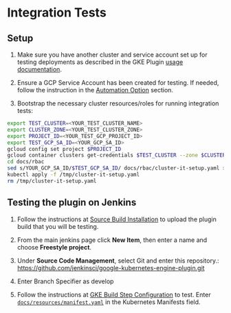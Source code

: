 <!--
 Copyright 2019 Google LLC

 Licensed under the Apache License, Version 2.0 (the "License"); you may not use this file except in
 compliance with the License. You may obtain a copy of the License at

        https://www.apache.org/licenses/LICENSE-2.0

 Unless required by applicable law or agreed to in writing, software distributed under the License
 is distributed on an "AS IS" BASIS, WITHOUT WARRANTIES OR CONDITIONS OF ANY KIND, either express or
 implied. See the License for the specific language governing permissions and limitations under the
 License.
-->
# Integration Tests
## Setup
<!--
TODO(stephenashank): Remove this once the credentials can be preloaded through the helm chart.
This depends on refactoring the Google Oauth Plugin.
-->
1. Make sure you have another cluster and service account set up for testing deployments as described in the GKE Plugin [usage documentation](Home.md#usage).

1. Ensure a GCP Service Account has been created for testing. If needed, follow the instruction in the [Automation Option](Home.md#automation-option) section.

1. Bootstrap the necessary cluster resources/roles for running integration tests:
```bash
export TEST_CLUSTER=<YOUR_TEST_CLUSTER_NAME>
export CLUSTER_ZONE=<YOUR_TEST_CLUSTER_ZONE>
export PROJECT_ID=<YOUR_TEST_GCP_PROJECT_ID>
export TEST_GCP_SA_ID=<YOUR_GCP_SA_ID>
gcloud config set project $PROJECT_ID
gcloud container clusters get-credentials $TEST_CLUSTER --zone $CLUSTER_ZONE
cd docs/rbac
sed s/YOUR_GCP_SA_ID/$TEST_GCP_SA_ID/ docs/rbac/cluster-it-setup.yaml > /tmp/cluster-it-setup.yaml
kubectl apply -f /tmp/cluster-it-setup.yaml
rm /tmp/cluster-it-setup.yaml
```

## Testing the plugin on Jenkins
1. Follow the instructions at [Source Build Installation](SourceBuildInstallation.md) to upload the
plugin build that you will be testing.

1. From the main jenkins page click **New Item**, then enter a name and choose
**Freestyle project**.

1. Under **Source Code Management**, select Git and enter this repository.:
https://github.com/jenkinsci/google-kubernetes-engine-plugin.git

1. Enter Branch Specifier as develop

1. Follow the instructions at
[GKE Build Step Configuration](Home.md#google-kubernetes-engine-build-step-configuration) to test.
Enter [`docs/resources/manifest.yaml`](resources/manifest.yaml) in the Kubernetes Manifests field.

